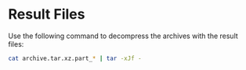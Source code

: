 # Result Files

Use the following command to decompress the archives with the result files:

```bash
cat archive.tar.xz.part_* | tar -xJf -
```
